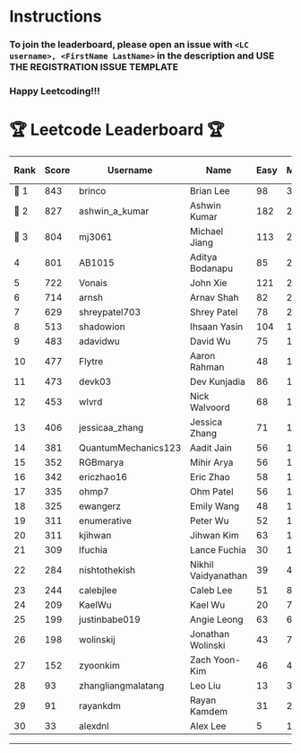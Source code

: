 # Instructions
### To join the leaderboard, please open an issue with `<LC username>, <FirstName LastName>` in the description and USE THE REGISTRATION ISSUE TEMPLATE
### Happy Leetcoding!!!


# 🏆 Leetcode Leaderboard 🏆

| Rank | Score | Username       | Name | Easy | Medium | Hard | Problems Solved |
|------|----------------|-----------------|-------------------|--------------|--------------|--------------|--------------|
| 🥇 1 | 843 | brinco | Brian Lee | 98 | 305 | 45 | 448 |
| 🥈 2 | 827 | ashwin_a_kumar | Ashwin Kumar | 182 | 288 | 23 | 493 |
| 🥉 3 | 804 | mj3061 | Michael Jiang | 113 | 278 | 45 | 436 |
| 4 | 801 | AB1015 | Aditya Bodanapu | 85 | 262 | 64 | 411 |
| 5 | 722 | Vonais | John Xie | 121 | 248 | 35 | 404 |
| 6 | 714 | arnsh | Arnav Shah | 82 | 232 | 56 | 370 |
| 7 | 629 | shreypatel703 | Shrey Patel | 78 | 232 | 29 | 339 |
| 8 | 513 | shadowion | Ihsaan Yasin | 104 | 173 | 21 | 298 |
| 9 | 483 | adavidwu | David Wu | 75 | 159 | 30 | 264 |
| 10 | 477 | Flytre | Aaron Rahman | 48 | 153 | 41 | 242 |
| 11 | 473 | devk03 | Dev Kunjadia | 86 | 177 | 11 | 274 |
| 12 | 453 | wlvrd | Nick Walvoord | 68 | 170 | 15 | 253 |
| 13 | 406 | jessicaa_zhang | Jessica Zhang | 71 | 142 | 17 | 230 |
| 14 | 381 | QuantumMechanics123 | Aadit Jain | 56 | 137 | 17 | 210 |
| 15 | 352 | RGBmarya | Mihir Arya | 56 | 115 | 22 | 193 |
| 16 | 342 | ericzhao16 | Eric Zhao | 58 | 127 | 10 | 195 |
| 17 | 335 | ohmp7 | Ohm Patel | 56 | 123 | 11 | 190 |
| 18 | 325 | ewangerz | Emily Wang | 48 | 110 | 19 | 177 |
| 19 | 311 | enumerative | Peter Wu | 52 | 110 | 13 | 175 |
| 20 | 311 | kjihwan | Jihwan Kim | 63 | 103 | 14 | 180 |
| 21 | 309 | lfuchia | Lance Fuchia | 30 | 129 | 7 | 166 |
| 22 | 284 | nishtothekish | Nikhil Vaidyanathan | 39 | 40 | 55 | 134 |
| 23 | 244 | calebjlee | Caleb Lee | 51 | 83 | 9 | 143 |
| 24 | 209 | KaelWu | Kael Wu | 20 | 75 | 13 | 108 |
| 25 | 199 | justinbabe019 | Angie Leong | 63 | 62 | 4 | 129 |
| 26 | 198 | wolinskij | Jonathan Wolinski | 43 | 73 | 3 | 119 |
| 27 | 152 | zyoonkim | Zach Yoon-Kim | 46 | 44 | 6 | 96 |
| 28 | 93 | zhangliangmalatang | Leo Liu | 13 | 37 | 2 | 52 |
| 29 | 91 | rayankdm | Rayan Kamdem | 31 | 27 | 2 | 60 |
| 30 | 33 | alexdnl | Alex Lee | 5 | 14 | 0 | 19 |
---